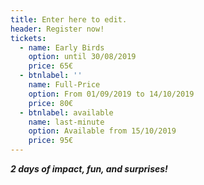 ```yaml
---
title: Enter here to edit.
header: Register now!
tickets:
  - name: Early Birds
    option: until 30/08/2019
    price: 65€
  - btnlabel: ''
    name: Full-Price
    option: From 01/09/2019 to 14/10/2019
    price: 80€
  - btnlabel: available
    name: last-minute
    option: Available from 15/10/2019
    price: 95€
---
```

_**2 days of impact, fun, and surprises!**_
